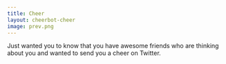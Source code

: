 ```yaml
---
title: Cheer
layout: cheerbot-cheer
image: prev.png
---
```


Just wanted you to know that you have awesome friends who are thinking about you and wanted to send you a cheer on Twitter.
